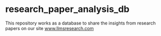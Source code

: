 # research_paper_analysis_db
This repository works as a database to share the insights from research papers on our site www.llmsresearch.com
